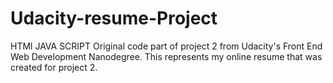 # Udacity-resume-Project
HTMl JAVA SCRIPT
Original code part of project 2 from Udacity's Front End Web Development Nanodegree. This represents my online resume that was created for project 2.
